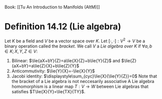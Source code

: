 Book: [[Tu An Introduction to Manifolds (AItM)]]
# Definition 14.12 (Lie algebra)
Let $K$ be a field and $V$ be a vector space over $K$.
Let $[\cdot,\cdot]:V^{2}\to V$ be a binary operation called the *bracket*.
We call $V$ a *Lie algebra over $K$* if $\forall a,b\in K;X,Y,Z\in V:$
1. Bilinear: $\lie{aX+bY}{Z}=a\lie{X}{Z}+b\lie{Y}{Z}$ and $\lie{Z}{aX+bY}=a\lie{Z}{X}+b\lie{Z}{Y}$
2. Anticommutivity: $\lie{Y}{X}=-\lie{X}{Y}$
3. Jacobi identity: $\displaystyle\sum_{cyc}\lie{X}{\lie{Y}{Z}}=0$
Note that the bracket of a Lie algebra is not neccesarily associative
A Lie algebra homomorphism is a linear map $T:V\to W$ between Lie algebras that satisfies $T\lie{X}{Y}=\lie{TX}{TY}$.